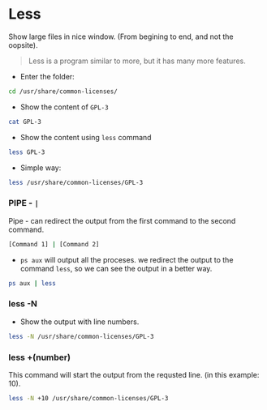 # Less

Show large files in nice window. (From begining to end, and not the oopsite).

> Less  is  a  program similar to more, but it has many more features.

- Enter the folder:

```bash
cd /usr/share/common-licenses/
```

- Show the content of `GPL-3`

```bash
cat GPL-3
```

- Show the content using `less` command

```bash
less GPL-3
```

- Simple way:

```bash
less /usr/share/common-licenses/GPL-3
```

### PIPE - `|`

Pipe - can redirect the output from the first command to the second command.

```bash
[Command 1] | [Command 2]
```

- `ps aux` will output all the proceses. we redirect the output to the command `less`, so we can see the output in a better way.

```bash
ps aux | less
```

### less -N

- Show the output with line numbers.

```bash
less -N /usr/share/common-licenses/GPL-3
```

### less +(number)

This command will start the output from the requsted line. (in this example: 10).

```bash
less -N +10 /usr/share/common-licenses/GPL-3
```
